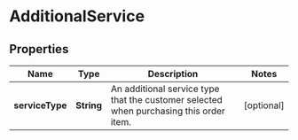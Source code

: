 # AdditionalService

## Properties

 Name            | Type       | Description                                                                            | Notes      
-----------------|------------|----------------------------------------------------------------------------------------|------------
 **serviceType** | **String** | An additional service type that the customer selected when purchasing this order item. | [optional] 



